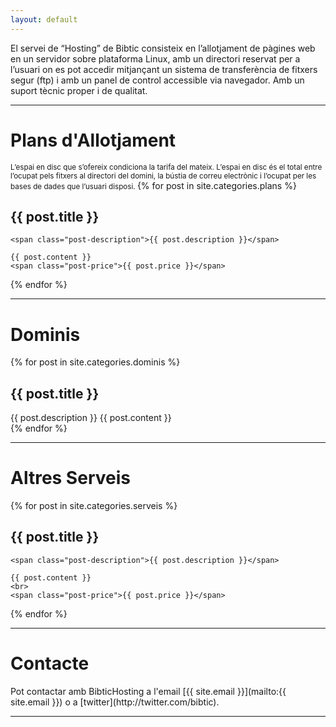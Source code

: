 ```yaml
---
layout: default
---
```


<p class="message">
El servei de “Hosting” de Bibtic consisteix en l’allotjament de pàgines web en un servidor sobre plataforma Linux, amb un directori reservat per a l’usuari on es pot accedir mitjançant un sistema de transferència de fitxers segur (ftp) i amb un panel de control accessible via navegador. Amb un suport tècnic proper i de qualitat.
</p>

<hr id="plans">

<div class="posts list-posts list-plans">
  <h1>Plans d'Allotjament</h1>
  <small>
  L’espai en disc que s’ofereix condiciona la tarifa del mateix. L’espai en disc és el total entre l’ocupat pels fitxers al directori del domini, la bústia de correu electrònic i l’ocupat per les bases de dades que l’usuari disposi. 
  </small>
  {% for post in site.categories.plans %}
  <div class="post post-plan">
    <h2>{{ post.title }}</h2>

    <span class="post-description">{{ post.description }}</span>

    {{ post.content }}
    <span class="post-price">{{ post.price }}</span>
  </div>
  {% endfor %}
</div>

<hr id="dominis">

<div class="posts list-posts list-domains">
  <h1>Dominis</h1>
  {% for post in site.categories.dominis %}
  <div class="post">
    <h2>{{ post.title }}</h2>
    <span class="post-description">{{ post.description }}</span>
    {{ post.content }}
  </div>
  {% endfor %}
</div>

<hr id="serveis">

<div class="posts list-posts list-plans">
  <h1>Altres Serveis</h1>
  {% for post in site.categories.serveis %}
  <div class="post">
    <h2>{{ post.title }}</h2>

    <span class="post-description">{{ post.description }}</span>

    {{ post.content }}
    <br>
    <span class="post-price">{{ post.price }}</span>
  </div>
  {% endfor %}
</div>

<hr id="contacte">
  <h1>Contacte</h1>
  <p>Pot contactar amb BibticHosting a l'email [{{ site.email }}](mailto:{{ site.email }}) o a [twitter](http://twitter.com/bibtic).</p>

<hr>
